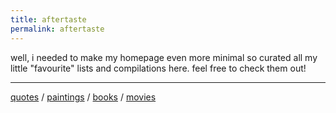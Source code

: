 ```yaml
---
title: aftertaste
permalink: aftertaste
---
```

well, i needed to make my homepage even more minimal so curated all my little "favourite" lists and compilations here. feel free to check them out!

---

<a href="/favourite-quotes">quotes</a> / <a href="/favourite-paintings">paintings</a> / <a href="https://www.goodreads.com/review/list/116783385?shelf=favorites&view=table">books</a> / <a href="https://letterboxd.com/wiseonn/list/favourite-ones/">movies</a>
